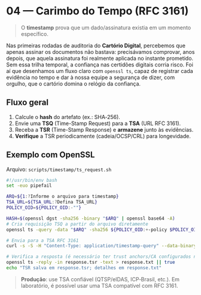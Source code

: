 # 04 — Carimbo do Tempo (RFC 3161)

> O **timestamp** prova que um dado/assinatura existia em um momento específico.

Nas primeiras rodadas de auditoria do **Cartório Digital**, percebemos que apenas assinar os documentos não bastava: precisávamos comprovar, anos depois, que aquela assinatura foi realmente aplicada no instante prometido. Sem essa trilha temporal, a confiança nas certidões digitais corria risco. Foi aí que desenhamos um fluxo claro com `openssl ts`, capaz de registrar cada evidência no tempo e dar à nossa equipe a segurança de dizer, com orgulho, que o cartório domina o relógio da confiança.

## Fluxo geral
1. Calcule o **hash** do artefato (ex.: SHA‑256).
2. Envie uma **TSQ** (Time-Stamp Request) para a **TSA** (URL RFC 3161).
3. Receba a **TSR** (Time-Stamp Response) e **armazene** junto às evidências.
4. **Verifique** a TSR periodicamente (cadeia/OCSP/CRL) para longevidade.

## Exemplo com OpenSSL
Arquivo: `scripts/timestamp/ts_request.sh`
```bash
#!/usr/bin/env bash
set -euo pipefail

ARQ=${1:?Informe o arquivo para timestamp}
TSA_URL=${TSA_URL:?Defina TSA_URL}
POLICY_OID=${POLICY_OID:-""}

HASH=$(openssl dgst -sha256 -binary "$ARQ" | openssl base64 -A)
# Cria requisição TSQ a partir do arquivo diretamente
openssl ts -query -data "$ARQ" -sha256 ${POLICY_OID:+-policy $POLICY_OID} -cert -out request.tsq

# Envia para a TSA RFC 3161
curl -s -S -H "Content-Type: application/timestamp-query" --data-binary @request.tsq "$TSA_URL" -o response.tsr

# Verifica a resposta (é necessário ter trust anchors/CA configurados no ambiente)
openssl ts -reply -in response.tsr -text > response.txt || true
echo "TSR salva em response.tsr; detalhes em response.txt"
```

> **Produção**: use TSA confiável (QTSP/eIDAS, ICP‑Brasil, etc.). Em laboratório, é possível usar uma TSA compatível com RFC 3161.